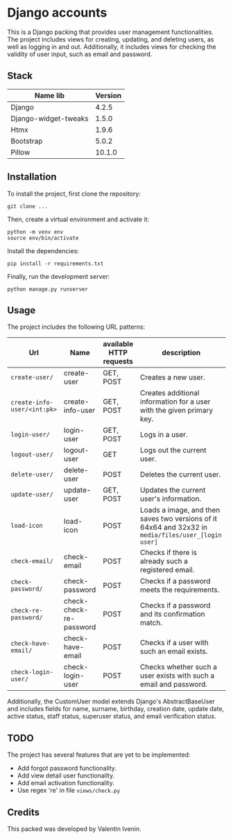 # Django accounts

This is a Django packing that provides user management functionalities. The project includes views for creating, updating, and deleting users, as well as logging in and out. Additionally, it includes views for checking the validity of user input, such as email and password.

## Stack

| Name lib             | Version |
|----------------------|---------|
| Django               | 4.2.5   |
| Django-widget-tweaks | 1.5.0   |
| Htmx                 | 1.9.6   |
| Bootstrap            | 5.0.2   |
| Pillow               | 10.1.0  |


## Installation

To install the project, first clone the repository:
```commandline
git clone ...
```

Then, create a virtual environment and activate it:
```commandline
python -m venv env
source env/bin/activate
```

Install the dependencies:
```commandline
pip install -r requirements.txt
```

Finally, run the development server:
```commandline
python manage.py runserver
```

## Usage

The project includes the following URL patterns:

| Url                             | Name                    | available HTTP requests | description                                                                                                  |
|---------------------------------|-------------------------|-------------------------|--------------------------------------------------------------------------------------------------------------|
| ```create-user/```              | create-user             | GET, POST               | Creates a new user.                                                                                          |
| ```create-info-user/<int:pk>``` | create-info-user        | GET, POST               | Creates additional information for a user with the given primary key.                                        |
| ```login-user/```               | login-user              | GET, POST               | Logs in a user.                                                                                              |
| ```logout-user/```              | logout-user             | GET                     | Logs out the current user.                                                                                   |
| ```delete-user/```              | delete-user             | POST                    | Deletes the current user.                                                                                    |
| ```update-user/```              | update-user             | GET, POST               | Updates the current user's information.                                                                      |
| ```load-icon```                 | load-icon               | POST                    | Loads a image, and then saves two versions of it 64x64 and 32x32 in ```media/files/user_[login user]``` |
| ```check-email/```              | check-email             | POST                    | Checks if there is already such a registered email.                                                          |
| ```check-password/```           | check-password          | POST                    | Checks if a password meets the requirements.                                                                 |
| ```check-re-password/```        | check-check-re-password | POST                    | Checks if a password and its confirmation match.                                                             |
| ```check-have-email/```         | check-have-email        | POST                    | Checks if a user with such an email exists.                                                                  |
| ```check-login-user/```         | check-login-user        | POST                    | Checks whether such a user exists with such a email and password.                                            |

Additionally, the CustomUser model extends Django's AbstractBaseUser and includes fields for name, surname, birthday, creation date, update date, active status, staff status, superuser status, and email verification status.

## TODO

The project has several features that are yet to be implemented:

- Add forgot password functionality.
- Add view detail user functionality.
- Add email activation functionality.
- Use regex 're' in file ```views/check.py``` 

## Credits

This packed was developed by Valentin Ivenin.